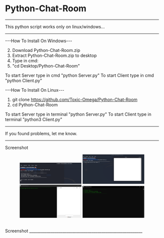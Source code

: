 # Python-Chat-Room
__________________________________________________________
This python script works only on linux/windows...
__________________________________________________________
---How To Install On Windows---

2. Download Python-Chat-Room.zip
3. Extract Python-Chat-Room.zip to desktop
4. Type in cmd:
5. "cd Desktop/Python-Chat-Room"

To start Server type in cmd "python Server.py"
To start Client type in cmd "python Client.py"

---How To Install On Linux---

1. git clone https://github.com/Toxic-Omega/Python-Chat-Room
2. cd Python-Chat-Room

To start Server type in terminal "python Server.py"
To start Client type in terminal "python3 Client.py"
__________________________________________________________
If you found problems, let me know.
__________________________________________________________
Screenshot
<br>
<p align="center">
<img width="40%" src="https://github.com/Toxic-Omega/Python-Chat-Room/blob/master/Screenshot/Linux%202.png"/>
<img width="40%" src="https://github.com/Toxic-Omega/Python-Chat-Room/blob/master/Screenshot/Linux.png"/>
<img width="40%" src="https://github.com/Toxic-Omega/Python-Chat-Room/blob/master/Screenshot/Windows%202.png"/>
<img width="40%" src="https://github.com/Toxic-Omega/Python-Chat-Room/blob/master/Screenshot/Windows.png"/>
</p>
<br>
Screenshot
__________________________________________________________
